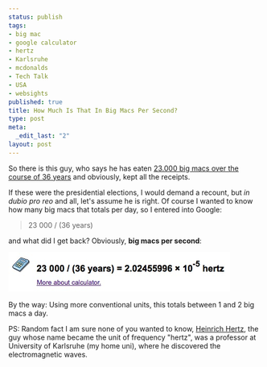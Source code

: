 ```yaml
--- 
status: publish
tags: 
- big mac
- google calculator
- hertz
- Karlsruhe
- mcdonalds
- Tech Talk
- USA
- websights
published: true
title: How Much Is That In Big Macs Per Second?
type: post
meta: 
  _edit_last: "2"
layout: post
---
```

So there is this guy, who says he has eaten <a href="http://news.yahoo.com/story//ap/20080909/ap_on_fe_st/odd23000_big_macs">23.000 big macs over the course of 36 years</a> and obviously, kept all the receipts.

If these were the presidential elections, I would demand a recount, but <em>in dubio pro reo</em> and all, let's assume he is right. Of course I wanted to know how many big macs that totals per day, so I entered into Google:

<blockquote>23&nbsp;000 / (36 years)</blockquote>

and what did I get back? Obviously, <strong>big macs per second</strong>:

<img src="/media/wp/2008/09/bigmac-hertz.jpg" alt="" title="Big Macs per Second" width="441" height="79" class="alignnone size-full wp-image-1545" />

By the way: Using more conventional units, this totals between 1 and 2 big macs a day.

PS: Random fact I am sure none of you wanted to know, <a href="http://en.wikipedia.org/wiki/Heinrich_Hertz">Heinrich Hertz</a>, the guy whose name became the unit of frequency "hertz", was a professor at University of Karlsruhe (my home uni), where he discovered the electromagnetic waves.
